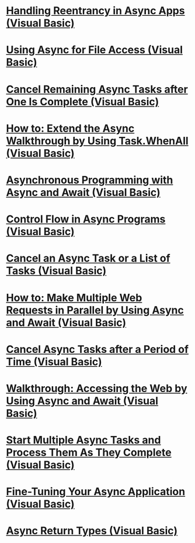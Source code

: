 # [Handling Reentrancy in Async Apps (Visual Basic)](handling-reentrancy-in-async-apps.md)
# [Using Async for File Access (Visual Basic)](using-async-for-file-access.md)
# [Cancel Remaining Async Tasks after One Is Complete (Visual Basic)](cancel-remaining-async-tasks-after-one-is-complete.md)
# [How to: Extend the Async Walkthrough by Using Task.WhenAll (Visual Basic)](how-to-extend-the-async-walkthrough-by-using-task-whenall.md)
# [Asynchronous Programming with Async and Await (Visual Basic)](asynchronous-programming-with-async-and-await.md)
# [Control Flow in Async Programs (Visual Basic)](control-flow-in-async-programs.md)
# [Cancel an Async Task or a List of Tasks (Visual Basic)](cancel-an-async-task-or-a-list-of-tasks.md)
# [How to: Make Multiple Web Requests in Parallel by Using Async and Await (Visual Basic)](how-to-make-multiple-web-requests-in-parallel-by-using-async-and-await.md)
# [Cancel Async Tasks after a Period of Time (Visual Basic)](cancel-async-tasks-after-a-period-of-time.md)
# [Walkthrough: Accessing the Web by Using Async and Await (Visual Basic)](walkthrough-accessing-the-web-by-using-async-and-await.md)
# [Start Multiple Async Tasks and Process Them As They Complete (Visual Basic)](start-multiple-async-tasks-and-process-them-as-they-complete.md)
# [Fine-Tuning Your Async Application (Visual Basic)](fine-tuning-your-async-application.md)
# [Async Return Types (Visual Basic)](async-return-types.md)

